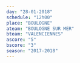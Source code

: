 ```yaml
---
day: "28-01-2018"
schedule: "12h00"
place: "BOULOGNE"
ateam: "BOULOGNE SUR MER"
bteam: "VALENCIENNES"
ascore: "5"
bscore: "3"
season: "2017-2018"
---
```

